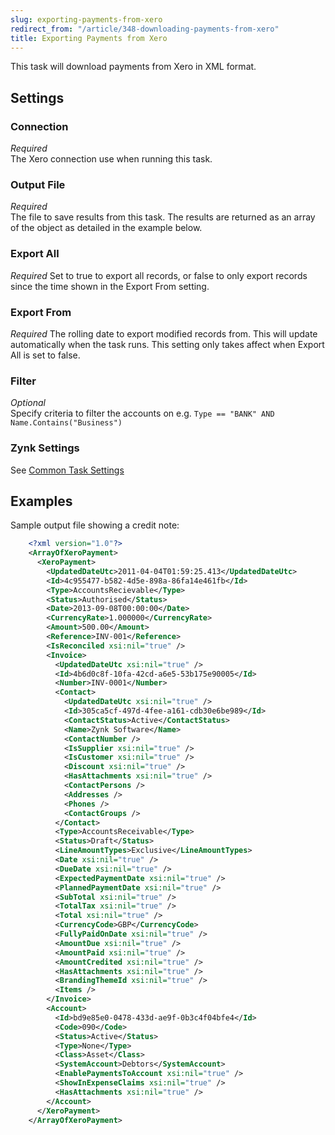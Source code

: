```yaml
---
slug: exporting-payments-from-xero
redirect_from: "/article/348-downloading-payments-from-xero"
title: Exporting Payments from Xero
---
```



This task will download payments from Xero in XML format.

## Settings

### Connection 
_Required_  
The Xero connection use when running this task.

### Output File
_Required_  
The file to save results from this task. The results are returned as an array of the object as detailed in the example below.

### Export All
_Required_
Set to true to export all records, or false to only export records since the time shown in the Export From setting.

### Export From
_Required_
The rolling date to export modified records from. This will update automatically when the task runs. This setting only takes affect when Export All is set to false.

### Filter
_Optional_  
Specify criteria to filter the accounts on e.g. 	`Type == "BANK" AND Name.Contains("Business")`

### Zynk Settings
See [Common Task Settings](common-task-settings)



## Examples


Sample output file showing a credit note:


```xml
    <?xml version="1.0"?>
    <ArrayOfXeroPayment>
      <XeroPayment>
        <UpdatedDateUtc>2011-04-04T01:59:25.413</UpdatedDateUtc>
        <Id>4c955477-b582-4d5e-898a-86fa14e461fb</Id>
        <Type>AccountsRecievable</Type>
        <Status>Authorised</Status>
        <Date>2013-09-08T00:00:00</Date>
        <CurrencyRate>1.000000</CurrencyRate>
        <Amount>500.00</Amount>
        <Reference>INV-001</Reference>
        <IsReconciled xsi:nil="true" />
        <Invoice>
          <UpdatedDateUtc xsi:nil="true" />
          <Id>4b6d0c8f-10fa-42cd-a6e5-53b175e90005</Id>
          <Number>INV-0001</Number>
          <Contact>
            <UpdatedDateUtc xsi:nil="true" />
            <Id>305ca5cf-497d-4fee-a161-cdb30e6be989</Id>
            <ContactStatus>Active</ContactStatus>
            <Name>Zynk Software</Name>
            <ContactNumber />
            <IsSupplier xsi:nil="true" />
            <IsCustomer xsi:nil="true" />
            <Discount xsi:nil="true" />
            <HasAttachments xsi:nil="true" />
            <ContactPersons />
            <Addresses />
            <Phones />
            <ContactGroups />
          </Contact>
          <Type>AccountsReceivable</Type>
          <Status>Draft</Status>
          <LineAmountTypes>Exclusive</LineAmountTypes>
          <Date xsi:nil="true" />
          <DueDate xsi:nil="true" />
          <ExpectedPaymentDate xsi:nil="true" />
          <PlannedPaymentDate xsi:nil="true" />
          <SubTotal xsi:nil="true" />
          <TotalTax xsi:nil="true" />
          <Total xsi:nil="true" />
          <CurrencyCode>GBP</CurrencyCode>
          <FullyPaidOnDate xsi:nil="true" />
          <AmountDue xsi:nil="true" />
          <AmountPaid xsi:nil="true" />
          <AmountCredited xsi:nil="true" />
          <HasAttachments xsi:nil="true" />
          <BrandingThemeId xsi:nil="true" />
          <Items />
        </Invoice>
        <Account>
          <Id>bd9e85e0-0478-433d-ae9f-0b3c4f04bfe4</Id>
          <Code>090</Code>
          <Status>Active</Status>
          <Type>None</Type>
          <Class>Asset</Class>
          <SystemAccount>Debtors</SystemAccount>
          <EnablePaymentsToAccount xsi:nil="true" />
          <ShowInExpenseClaims xsi:nil="true" />
          <HasAttachments xsi:nil="true" />
        </Account>
      </XeroPayment>
    </ArrayOfXeroPayment>

```